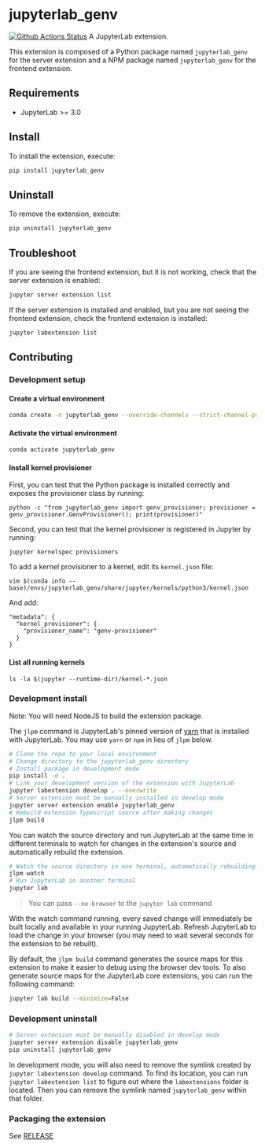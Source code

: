 # jupyterlab_genv

[![Github Actions Status](https://github.com/run-ai/jupyterlab_genv/workflows/Build/badge.svg)](https://github.com/run-ai/jupyterlab_genv/actions/workflows/build.yml)
A JupyterLab extension.

This extension is composed of a Python package named `jupyterlab_genv`
for the server extension and a NPM package named `jupyterlab_genv`
for the frontend extension.

## Requirements

- JupyterLab >= 3.0

## Install

To install the extension, execute:

```bash
pip install jupyterlab_genv
```

## Uninstall

To remove the extension, execute:

```bash
pip uninstall jupyterlab_genv
```

## Troubleshoot

If you are seeing the frontend extension, but it is not working, check
that the server extension is enabled:

```bash
jupyter server extension list
```

If the server extension is installed and enabled, but you are not seeing
the frontend extension, check the frontend extension is installed:

```bash
jupyter labextension list
```

## Contributing

### Development setup
#### Create a virtual environment
```bash
conda create -n jupyterlab_genv --override-channels --strict-channel-priority -c conda-forge -c nodefaults jupyterlab=3 cookiecutter nodejs jupyter-packaging git
```

#### Activate the virtual environment
```bash
conda activate jupyterlab_genv
```

#### Install kernel provisioner
First, you can test that the Python package is installed correctly and exposes the provisioner class by running:
```
python -c "from jupyterlab_genv import genv_provisioner; provisioner = genv_provisioner.GenvProvisioner(); print(provisioner)"
```

Second, you can test that the kernel provisioner is registered in Jupyter by running:
```
jupyter kernelspec provisioners
```

To add a kernel provisioner to a kernel, edit its `kernel.json` file:
```
vim $(conda info --base)/envs/jupyterlab_genv/share/jupyter/kernels/python3/kernel.json
```

And add:
```
"metadata": {
  "kernel_provisioner": {
    "provisioner_name": "genv-provisioner"
  }
}
```

#### List all running kernels
```
ls -la $(jupyter --runtime-dir)/kernel-*.json
```

### Development install

Note: You will need NodeJS to build the extension package.

The `jlpm` command is JupyterLab's pinned version of
[yarn](https://yarnpkg.com/) that is installed with JupyterLab. You may use
`yarn` or `npm` in lieu of `jlpm` below.

```bash
# Clone the repo to your local environment
# Change directory to the jupyterlab_genv directory
# Install package in development mode
pip install -e .
# Link your development version of the extension with JupyterLab
jupyter labextension develop . --overwrite
# Server extension must be manually installed in develop mode
jupyter server extension enable jupyterlab_genv
# Rebuild extension Typescript source after making changes
jlpm build
```

You can watch the source directory and run JupyterLab at the same time in different terminals to watch for changes in the extension's source and automatically rebuild the extension.

```bash
# Watch the source directory in one terminal, automatically rebuilding when needed
jlpm watch
# Run JupyterLab in another terminal
jupyter lab
```

> You can pass `--no-browser` to the `jupyter lab` command

With the watch command running, every saved change will immediately be built locally and available in your running JupyterLab. Refresh JupyterLab to load the change in your browser (you may need to wait several seconds for the extension to be rebuilt).

By default, the `jlpm build` command generates the source maps for this extension to make it easier to debug using the browser dev tools. To also generate source maps for the JupyterLab core extensions, you can run the following command:

```bash
jupyter lab build --minimize=False
```

### Development uninstall

```bash
# Server extension must be manually disabled in develop mode
jupyter server extension disable jupyterlab_genv
pip uninstall jupyterlab_genv
```

In development mode, you will also need to remove the symlink created by `jupyter labextension develop`
command. To find its location, you can run `jupyter labextension list` to figure out where the `labextensions`
folder is located. Then you can remove the symlink named `jupyterlab_genv` within that folder.

### Packaging the extension

See [RELEASE](RELEASE.md)
